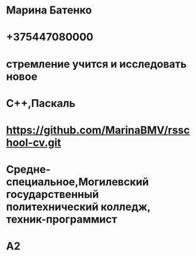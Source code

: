 # Марина Батенко
# +375447080000
# стремление учится и исследовать новое
# С++,Паскаль
#
# https://github.com/MarinaBMV/rsschool-cv.git
# Средне-специальное,Могилевский государственный политехнический колледж, техник-программист
# A2
